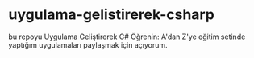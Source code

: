 # uygulama-gelistirerek-csharp
bu repoyu Uygulama Geliştirerek C# Öğrenin: A'dan Z'ye eğitim setinde yaptığım uygulamaları paylaşmak için açıyorum.
